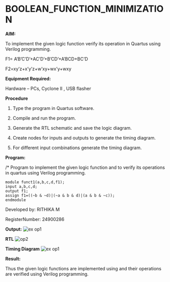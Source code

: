 # BOOLEAN_FUNCTION_MINIMIZATION

**AIM:**

To implement the given logic function verify its operation in Quartus using Verilog programming.

F1= A’B’C’D’+AC’D’+B’CD’+A’BCD+BC’D 

F2=xy’z+x’y’z+w’xy+wx’y+wxy

**Equipment Required:**

Hardware – PCs, Cyclone II , USB flasher


**Procedure**

1.	Type the program in Quartus software.

2.	Compile and run the program.

3.	Generate the RTL schematic and save the logic diagram.

4.	Create nodes for inputs and outputs to generate the timing diagram.

5.	For different input combinations generate the timing diagram.


**Program:**

/* Program to implement the given logic function and to verify its operations in quartus using Verilog programming. 

    module funct1(a,b,c,d,f1);
    input a,b,c,d;
    output f1;
    assign f1=((~b & ~d)|(~a & b & d)|(a & b & ~c));
    endmodule


Developed by: RITHIKA M

RegisterNumber: 24900286




**Output:**
 ![ex op1](https://github.com/user-attachments/assets/bc2e07eb-18ad-43b4-a38f-8bd17dbf450e)





**RTL**
 ![op2](https://github.com/user-attachments/assets/b5bd83d1-c712-45fc-836b-94e626489a93)


**Timing Diagram**
 ![ex op1](https://github.com/user-attachments/assets/bc2e07eb-18ad-43b4-a38f-8bd17dbf450e)



**Result:**

Thus the given logic functions are implemented using and their operations are verified using Verilog programming.

